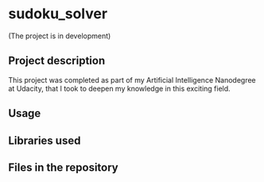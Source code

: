 # sudoku_solver
(The project is in development)

## Project description
This project was completed as part of my Artificial Intelligence Nanodegree at Udacity,
that I took to deepen my knowledge in this exciting field.

## Usage

## Libraries used

## Files in the repository